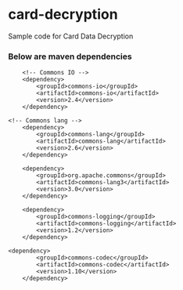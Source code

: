 # card-decryption
Sample code for Card Data Decryption

### Below are maven dependencies

		<!-- Commons IO -->
		<dependency>
			<groupId>commons-io</groupId>
			<artifactId>commons-io</artifactId>
			<version>2.4</version>
		</dependency>
    
	<!-- Commons lang -->
		<dependency>
			<groupId>commons-lang</groupId>
			<artifactId>commons-lang</artifactId>
			<version>2.6</version>
		</dependency>

		<dependency>
			<groupId>org.apache.commons</groupId>
			<artifactId>commons-lang3</artifactId>
			<version>3.0</version>
		</dependency>

		<dependency>
			<groupId>commons-logging</groupId>
			<artifactId>commons-logging</artifactId>
			<version>1.2</version>
		</dependency>
    
    <dependency>
			<groupId>commons-codec</groupId>
			<artifactId>commons-codec</artifactId>
			<version>1.10</version>
		</dependency>
